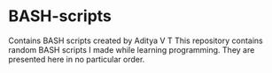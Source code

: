 # BASH-scripts
Contains BASH scripts created by Aditya V T
This repository contains random BASH scripts I made while learning programming. 
They are presented here in no particular order.
